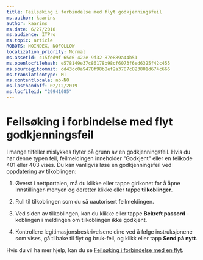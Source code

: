 ```yaml
---
title: Feilsøking i forbindelse med flyt godkjenningsfeil
ms.author: kaarins
author: kaarins
ms.date: 6/27/2018
ms.audience: ITPro
ms.topic: article
ROBOTS: NOINDEX, NOFOLLOW
localization_priority: Normal
ms.assetid: c15fed9f-65c6-422e-9d32-87e889a44b51
ms.openlocfilehash: e578149e37c86178b98cf6073f6ed6325f42c455
ms.sourcegitcommit: dd43cc0a9470f98b8ef2a3787c823801d674c666
ms.translationtype: MT
ms.contentlocale: nb-NO
ms.lasthandoff: 02/12/2019
ms.locfileid: "29941085"
---
```

# <a name="troubleshoot-flow-authentication-errors"></a>Feilsøking i forbindelse med flyt godkjenningsfeil

I mange tilfeller mislykkes flyter på grunn av en godkjenningsfeil. Hvis du har denne typen feil, feilmeldingen inneholder "Godkjent" eller en feilkode 401 eller 403 vises. Du kan vanligvis løse en godkjenningsfeil ved oppdatering av tilkoblingen:
  
1. Øverst i nettportalen, må du klikke eller tappe girikonet for å åpne Innstillinger-menyen og deretter klikke eller tappe **tilkoblinger**.
    
2. Rull til tilkoblingen som du så uautorisert feilmeldingen.
    
3. Ved siden av tilkoblingen, kan du klikke eller tappe **Bekreft passord** -koblingen i meldingen om tilkoblingen ikke godkjent. 
    
4. Kontrollere legitimasjonsbeskrivelsene dine ved å følge instruksjonene som vises, gå tilbake til flyt og bruk-feil, og klikk eller tapp **Send på nytt**.
    
Hvis du vil ha mer hjelp, kan du se [Feilsøking i forbindelse med en flyt](https://go.microsoft.com/fwlink/?linkid=872110).
  

